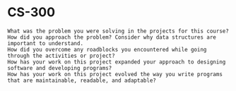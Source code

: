 # CS-300

    What was the problem you were solving in the projects for this course?
    How did you approach the problem? Consider why data structures are important to understand.
    How did you overcome any roadblocks you encountered while going through the activities or project?
    How has your work on this project expanded your approach to designing software and developing programs?
    How has your work on this project evolved the way you write programs that are maintainable, readable, and adaptable?
